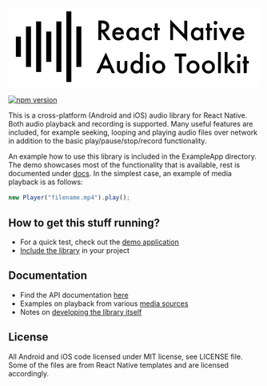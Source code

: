 ![banner](/banner.png)

[![npm version](https://badge.fury.io/js/react-native-audio-toolkit.svg)](https://badge.fury.io/js/react-native-audio-toolkit)

This is a cross-platform (Android and iOS) audio library for React Native.
Both audio playback and recording is supported. Many useful features are
included, for example seeking, looping and playing audio files over network in
addition to the basic play/pause/stop/record functionality.

An example how to use this library is included in the ExampleApp directory. The
demo showcases most of the functionality that is available, rest is documented
under [docs](/docs). In the simplest case, an example of media playback is as
follows:

```js
new Player("filename.mp4").play();
```

How to get this stuff running?
------------------------------

* For a quick test, check out the [demo application](/ExampleApp)
* [Include the library](/docs/SETUP.md) in your project

Documentation
-------------

* Find the API documentation [here](/docs/API.md)
* Examples on playback from various [media sources](/docs/SOURCES.md)
* Notes on [developing the library itself](/docs/DEVELOPING.md)

License
-------

All Android and iOS code licensed under MIT license, see LICENSE file. Some of
the files are from React Native templates and are licensed accordingly.
